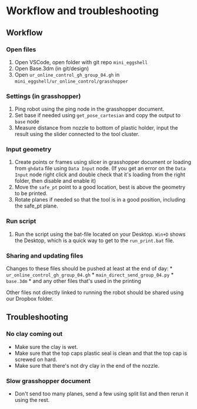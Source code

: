 # Workflow and troubleshooting

## Workflow

### Open files

1.  Open VSCode, open folder with git repo `mini_eggshell`
2.  Open Base.3dm (in git/design)
3.  Open `ur_online_control_gh_group_04.gh` in `mini_eggshell/ur_online_control/grasshopper`

### Settings (in grasshopper)

1.  Ping robot using the ping node in the grasshopper document.
2.  Set base if needed using `get_pose_cartesian` and copy the output to `base` node
3.  Measure distance from nozzle to bottom of plastic holder, input the result using the slider connected to the tool cluster.

### Input geometry

1.  Create points or frames using slicer in grasshopper document or loading from `ghdata` file using `Data Input` node. (If you get an error on the `Data Input` node right click and double check that it's loading from the right folder, then disable and enable it)
2.  Move the `safe_pt` point to a good location, best is above the geometry to be printed.
3.  Rotate planes if needed so that the tool is in a good position, including the safe\_pt plane.

### Run script

1.  Run the script using the bat-file located on your Desktop. `Win+D` shows the Desktop, which is a quick way to get to the `run_print.bat` file.

### Sharing and updating files

Changes to these files should be pushed at least at the end of day: \* `ur_online_control_gh_group_04.gh` \* `main_direct_send_group_04.py` \* `base.3dm` \* and any other files that's used in the printing

Other files not directly linked to running the robot should be shared using our Dropbox folder.

## Troubleshooting

### No clay coming out

-   Make sure the clay is wet.
-   Make sure that the top caps plastic seal is clean and that the top cap is screwed on hard.
-   Make sure that there's not dry clay in the end of the nozzle.

### Slow grasshopper document

-   Don't send too many planes, send a few using split list and then rerun it using the rest.
